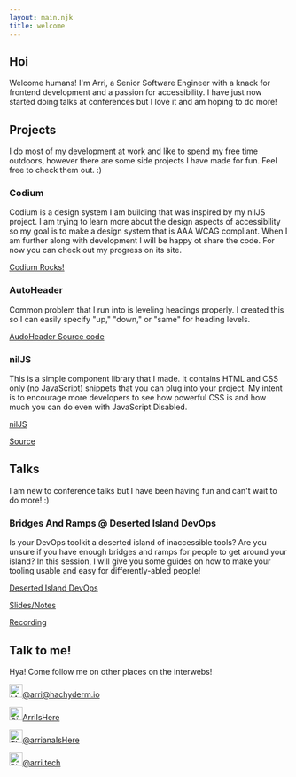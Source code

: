 ```yaml
---
layout: main.njk
title: welcome
---
```


## Hoi

Welcome humans! I'm Arri, a Senior Software Engineer with a knack for frontend development 
and a passion for accessibility. I have just now started doing talks at conferences but I 
love it and am hoping to do more!

## Projects

I do most of my development at work and like to spend my free time outdoors,
however there are some side projects I have made for fun. Feel free to check them out.
<span class="ascii-art" role="img" aria-hidden="true" aria-label="ascii smiley face">:)</span>

### Codium

Codium is a design system I am building that was inspired by my nilJS project. I am trying to learn
more about the design aspects of accessibility so my goal is to make a design system that is 
AAA WCAG compliant. When I am further along with development I will be happy ot share the code. 
For now you can check out my progress on its site.

<a href="https://codium.rocks/" rel="noopener noreferrer" target="_blank">Codium Rocks!</a>

### AutoHeader

Common problem that I run into is leveling headings properly. I created this so I can easily specify 
"up," "down," or "same" for heading levels.

<a href="https://github.com/arriIsHere/audo-header" rel="noopener noreferrer" target="_blank">AudoHeader Source code</a>

### nilJS

This is a simple component library that I made. It contains HTML and CSS only (no JavaScript) 
snippets that you can plug into your project. My intent is to encourage more developers to see 
how powerful CSS is and how much you can do even with JavaScript Disabled.

<a href="https://niljs.com/" rel="noopener noreferrer" target="_blank">nilJS</a>

<a href="https://github.com/arriIsHere/no-js-components" rel="noopener noreferrer" target="_blank">Source</a>


## Talks

I am new to conference talks but I have been having fun and can't wait to do more! 
<span class="ascii-art" role="img" aria-hidden="true" aria-label="ascii smiley face">:)</span>

### Bridges And Ramps @ Deserted Island DevOps

Is your DevOps toolkit a deserted island of inaccessible tools? Are you unsure if you have enough
bridges and ramps for people to get around your island? In this session, I will give you some 
guides on how to make your tooling usable and easy for differently-abled people!

<a href="https://desertedislanddevops.com/agenda/#arrianablais" rel="noopener noreferrer" target="_blank">Deserted Island DevOps</a>

<a href="https://noti.st/arriishere/sdwryN" rel="noopener noreferrer" target="_blank">Slides/Notes</a>

<a href="https://youtu.be/LAlupIRduJo" rel="noopener noreferrer" target="_blank">Recording</a>

## Talk to me!

Hya! Come follow me on other places on the interwebs!

<a href="https://hachyderm.io/@arri" rel="me" target="_blank"><img class="icon" width="24" height="24" src="/static/icons/mastodon.svg" alt="Mastodon Logo">@arri@hachyderm.io</a>

<a href="https://github.com/arriIsHere" rel="noopener noreferrer" target="_blank"><img class="icon" width="24" height="24" src="/static/icons/github.svg" alt="GitHub logo">ArriIsHere</a>

<a href="https://www.threads.net/@arrianaIsHere" rel="noopener noreferrer" target="_blank"><img class="icon" width="24" height="24" src="/static/icons/threads.svg" alt="Threads Logo">@arrianaIsHere</a>

<a href="https://bsky.app/profile/arri.tech" rel="noopener noreferrer" target="_blank"><img class="icon" width="24" height="24" src="/static/icons/bluesky.png" alt="Bluesky logo">@arri.tech</a>
